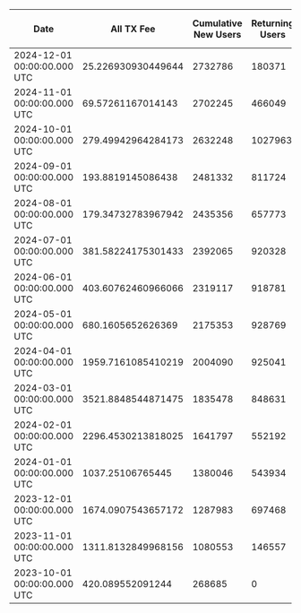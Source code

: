 | Date | All TX Fee | Cumulative New Users | Returning Users | Total Active Users | Total New Users | TXs |
|------|------------|----------------------|-----------------|--------------------|-----------------|-----|
| 2024-12-01 00:00:00.000 UTC | 25.226930930449644 | 2732786 | 180371 | 210912 | 30541 | 1113465 |
| 2024-11-01 00:00:00.000 UTC | 69.57261167014143 | 2702245 | 466049 | 536046 | 69997 | 3006383 |
| 2024-10-01 00:00:00.000 UTC | 279.49942964284173 | 2632248 | 1027963 | 1178879 | 150916 | 13238685 |
| 2024-09-01 00:00:00.000 UTC | 193.8819145086438 | 2481332 | 811724 | 857700 | 45976 | 8778952 |
| 2024-08-01 00:00:00.000 UTC | 179.34732783967942 | 2435356 | 657773 | 701064 | 43291 | 8644875 |
| 2024-07-01 00:00:00.000 UTC | 381.58224175301433 | 2392065 | 920328 | 993276 | 72948 | 10253423 |
| 2024-06-01 00:00:00.000 UTC | 403.60762460966066 | 2319117 | 918781 | 1062545 | 143764 | 9628384 |
| 2024-05-01 00:00:00.000 UTC | 680.1605652626369 | 2175353 | 928769 | 1100032 | 171263 | 10995938 |
| 2024-04-01 00:00:00.000 UTC | 1959.7161085410219 | 2004090 | 925041 | 1093653 | 168612 | 8821687 |
| 2024-03-01 00:00:00.000 UTC | 3521.8848544871475 | 1835478 | 848631 | 1042312 | 193681 | 10061465 |
| 2024-02-01 00:00:00.000 UTC | 2296.4530213818025 | 1641797 | 552192 | 813943 | 261751 | 7176974 |
| 2024-01-01 00:00:00.000 UTC | 1037.25106765445 | 1380046 | 543934 | 635997 | 92063 | 4857519 |
| 2023-12-01 00:00:00.000 UTC | 1674.0907543657172 | 1287983 | 697468 | 904898 | 207430 | 4337003 |
| 2023-11-01 00:00:00.000 UTC | 1311.8132849968156 | 1080553 | 146557 | 958425 | 811868 | 4189842 |
| 2023-10-01 00:00:00.000 UTC | 420.089552091244 | 268685 | 0 | 268685 | 268685 | 1798417 |
